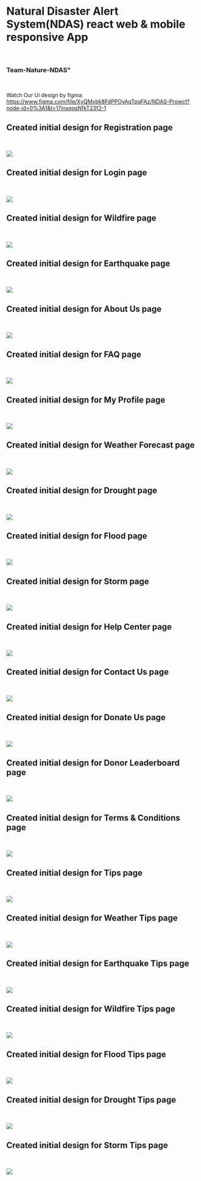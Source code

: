 <h1> Natural Disaster Alert System(NDAS) react web & mobile responsive App </h1> <br/>

<h3> Team-Nature-NDAS" </h3> <br/>

Watch Our Ui design by figma: https://www.figma.com/file/XyQMxbk8FdPPOyAqTpqFAz/NDAS-Project?node-id=0%3A1&t=17inxqqsNfkT23f2-1

<h2> Created initial design for Registration page </h2> <br/>

<img src="https://res.cloudinary.com/dbginqlhc/image/upload/v1683748430/Registration_Page_gzbzat.jpg" /> <br/>


<h2> Created initial design for Login page </h2> <br/>

<img src="https://res.cloudinary.com/dbginqlhc/image/upload/v1683748317/Login_Page_suewkc.jpg" /> <br/>

<h2> Created initial design for Wildfire page </h2> <br/>

<img src="https://res.cloudinary.com/dbginqlhc/image/upload/v1683749181/Wildfire_epwqxx.jpg" /> <br/>

<h2> Created initial design for Earthquake page </h2> <br/>

<img src="https://res.cloudinary.com/dbginqlhc/image/upload/v1683749190/Earthquake_jl7s06.jpg" /> <br/>

<h2> Created initial design for About Us page </h2> <br/>

<img src="https://res.cloudinary.com/dbginqlhc/image/upload/v1677929295/About_Us_upbpwz.jpg" /> <br/>

<h2> Created initial design for FAQ page </h2><br/>

<img src="https://res.cloudinary.com/dbginqlhc/image/upload/v1683749406/FAQ_s0m4mb.jpg" /> <br/>

<h2>Created initial design for My Profile page </h2> <br/>

<img src="https://res.cloudinary.com/dbginqlhc/image/upload/v1683747162/My_Profile1_g3krwq.png"/> <br/>

<h2>Created initial design for Weather Forecast page </h2> <br/>

<img src="https://res.cloudinary.com/dbginqlhc/image/upload/v1683749175/WeatherForcast_j4hjme.jpg"/> <br/>

<h2>Created initial design for Drought page </h2> <br/>

<img src="https://res.cloudinary.com/dbginqlhc/image/upload/v1683749059/Drought_pp2dfh.jpg"/> <br/>

<h2>Created initial design for Flood page </h2><br/>

<img src="https://res.cloudinary.com/dbginqlhc/image/upload/v1683749050/Flood_jtwyg6.jpg"/> <br/>

<h2>Created initial design for Storm page </h2> <br/>

<img src="https://res.cloudinary.com/dbginqlhc/image/upload/v1683749042/Strom_rc4eqo.jpg"/> <br/>

<h2>Created initial design for Help Center page </h2><br/>

<img src="https://res.cloudinary.com/dbginqlhc/image/upload/v1683748106/Help_Center_prhtli.jpg"/> <br/>

<h2>Created initial design for Contact Us page </h2><br/>

<img src="https://res.cloudinary.com/dbginqlhc/image/upload/v1683748830/Contacts_fy6le2.jpg"/> <br/>

<h2>Created initial design for Donate Us page </h2><br/>

<img src="https://res.cloudinary.com/dbginqlhc/image/upload/v1683749421/Donate_Us_sh3bsb.jpg"/> <br/>

<h2>Created initial design for Donor Leaderboard page </h2><br/>

<img src="https://res.cloudinary.com/dbginqlhc/image/upload/v1683749427/Donors_Leaderboard_u0f2ux.jpg"/> <br/>

<h2>Created initial design for Terms & Conditions page </h2><br/>

<img src="https://res.cloudinary.com/dbginqlhc/image/upload/v1683749413/Terms_and_Conditions_bmvgdk.jpg"/> <br/>

<h2>Created initial design for Tips page </h2><br/>

<img src="https://res.cloudinary.com/dbginqlhc/image/upload/v1683804227/Tips_d0s7nu.png"/> <br/>

<h2>Created initial design for Weather Tips  page </h2><br/>

<img src="https://res.cloudinary.com/dbginqlhc/image/upload/v1683992741/Tips_1_ijjpce.jpg"/> <br/>

<h2>Created initial design for Earthquake Tips  page </h2><br/>

<img src="https://res.cloudinary.com/dbginqlhc/image/upload/v1683993060/Tips_2_iibtuq.jpg"/> <br/>

<h2>Created initial design for Wildfire Tips  page </h2><br/>

<img src="https://res.cloudinary.com/dbginqlhc/image/upload/v1683993035/Tips_3_tmrnk3.jpg"/> <br/>

<h2>Created initial design for Flood Tips  page </h2><br/>

<img src="https://res.cloudinary.com/dbginqlhc/image/upload/v1685350106/Tips_4_on821e.jpg"/> <br/>

<h2>Created initial design for Drought Tips  page </h2><br/>

<img src="https://res.cloudinary.com/dbginqlhc/image/upload/v1685350264/Tips_5_rpz5vb.jpg"/> <br/>

<h2>Created initial design for Storm Tips  page </h2><br/>

<img src="https://res.cloudinary.com/dbginqlhc/image/upload/v1685350281/Tips_6_et8eof.jpg"/> <br/>
